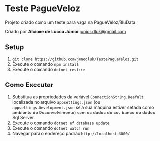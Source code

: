 ﻿# Teste PagueVeloz

Projeto criado como um teste para vaga na PagueVeloz/BluData.

Criado por **Alcione de Lucca Júnior** <junior.dluk@gmail.com>

## Setup
1. `git clone https://github.com/junodluk/TestePagueVeloz.git`
2. Execute o comando `npm install`
3. Execute o comando `dotnet restore`

## Como Executar
1. Substitua as propriedades da variável `ConnectionString.Deafult` localizada no arquivo `appsettings.json` (ou `appsettings.Development.json` se a sua máquina estiver setada como ambiente de Desenvolvimento) com os dados do seu banco de dados Sql Server.
2. Execute o comando `dotnet ef database update`
3. Execute o comando `dotnet watch run`
4. Navegar para o endereço padrão `http://localhost:5000/`